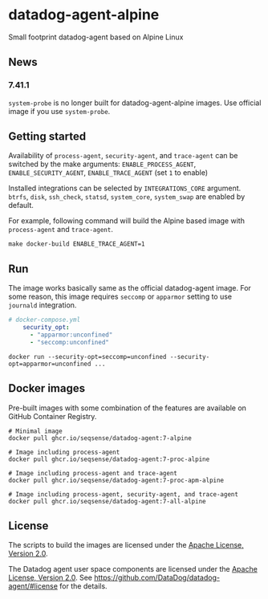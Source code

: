 # datadog-agent-alpine
Small footprint datadog-agent  based on Alpine Linux

## News

### 7.41.1
`system-probe` is no longer built for datadog-agent-alpine images.
Use official image if you use `system-probe`.

## Getting started
Availability of `process-agent`, `security-agent`, and `trace-agent` can be switched by the make arguments: `ENABLE_PROCESS_AGENT`, `ENABLE_SECURITY_AGENT`, `ENABLE_TRACE_AGENT` (set `1` to enable)

Installed integrations can be selected by `INTEGRATIONS_CORE` argument.
`btrfs`, `disk`, `ssh_check`, `statsd`, `system_core`, `system_swap` are enabled by default.

For example, following command will build the Alpine based image with `process-agent` and `trace-agent`.
```shell
make docker-build ENABLE_TRACE_AGENT=1
```

## Run
The image works basically same as the official datadog-agent image.
For some reason, this image requires `seccomp` or `apparmor` setting to use `journald` integration.
```yaml
# docker-compose.yml
    security_opt:
      - "apparmor:unconfined"
      - "seccomp:unconfined"
```
```shell
docker run --security-opt=seccomp=unconfined --security-opt=apparmor=unconfined ...
```

## Docker images

Pre-built images with some combination of the features are available on GitHub Container Registry.

```shell
# Minimal image
docker pull ghcr.io/seqsense/datadog-agent:7-alpine

# Image including process-agent
docker pull ghcr.io/seqsense/datadog-agent:7-proc-alpine

# Image including process-agent and trace-agent
docker pull ghcr.io/seqsense/datadog-agent:7-proc-apm-alpine

# Image including process-agent, security-agent, and trace-agent
docker pull ghcr.io/seqsense/datadog-agent:7-all-alpine
```

## License
The scripts to build the images are licensed under the [Apache License, Version 2.0](LICENSE).

The Datadog agent user space components are licensed under the [Apache License, Version 2.0](https://github.com/DataDog/datadog-agent/blob/master/LICENSE).
See https://github.com/DataDog/datadog-agent/#license for the details.
